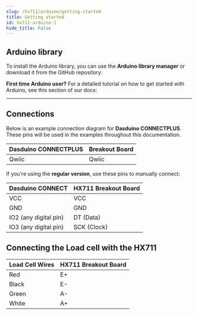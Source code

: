 ```yaml
---
slug: /hx711/arduino/getting-started 
title: Getting started
id: hx711-arduino-1 
hide_title: False
---
```


## Arduino library

To install the Arduino library, you can use the **Arduino library manager** or download it from the GitHub repository:
<QuickLink  
  title="Load cell amplifier HX711 board Arduino library"  
  description="HX711 Arduino library by Soldered"  
  url="https://github.com/SolderedElectronics/Soldered-HX711-ADC-For-Weight-Scales-Arduino-Library/tree/main"  
/>  

<InfoBox>

**First time Arduino user?** For a detailed tutorial on how to get started with Arduino, see this section of our docs:

<QuickLink  
  title="Getting started with Arduino"  
  description="A full, comprehensive tutorial on how to set up and upload code for the first time on an Arduino board, from scratch!"  
  url="#"  
/>  

</InfoBox>

---

## Connections

Below is an example connection diagram for **Dasduino CONNECTPLUS**. These pins will be used in the examples throughout this documentation.

| **Dasduino CONNECTPLUS** | **Breakout Board** |
| ------------------------ | ------------------ |
| Qwiic                    | Qwiic              |

<InfoBox>

If you're using the **regular version**, use these pins to manually connect:

| **Dasduino CONNECT**  | **HX711 Breakout Board** |
| --------------------- | ------------------------ |
| VCC                   | VCC                      |
| GND                   | GND                      |
| IO2 (any digital pin) | DT (Data)                |
| IO3 (any digital pin) | SCK (Clock)              |

</InfoBox>

## Connecting the Load cell with the HX711

| **Load Cell Wires** | **HX711 Breakout Board** |
| ------------------- | ------------------------ |
| Red                 | E+                       |
| Black               | E-                       |
| Green               | A-                       |
| White               | A+                       |